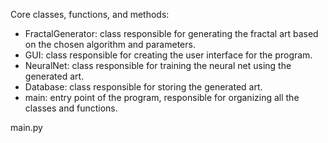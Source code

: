 Core classes, functions, and methods:
- FractalGenerator: class responsible for generating the fractal art based on the chosen algorithm and parameters.
- GUI: class responsible for creating the user interface for the program.
- NeuralNet: class responsible for training the neural net using the generated art.
- Database: class responsible for storing the generated art.
- main: entry point of the program, responsible for organizing all the classes and functions.

main.py
